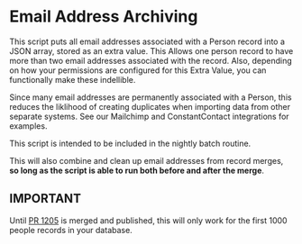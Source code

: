 # Email Address Archiving

This script puts all email addresses associated with a Person record into a JSON array, stored as an extra value. This
Allows one person record to have more than two email addresses associated with the record.  Also, depending on how 
your permissions are configured for this Extra Value, you can functionally make these indellible.  

Since many email addresses are permanently associated with a Person, this reduces the liklihood of creating duplicates
when importing data from other separate systems.  See our Mailchimp and ConstantContact integrations for examples.

This script is intended to be included in the nightly batch routine. 

This will also combine and clean up email addresses from record merges, **so long as the script is able to run both 
before and after the merge**.

## IMPORTANT

Until [PR 1205](https://github.com/bvcms/bvcms/pull/1205) is merged and published, this will only work for the first 
1000 people records in your database. 